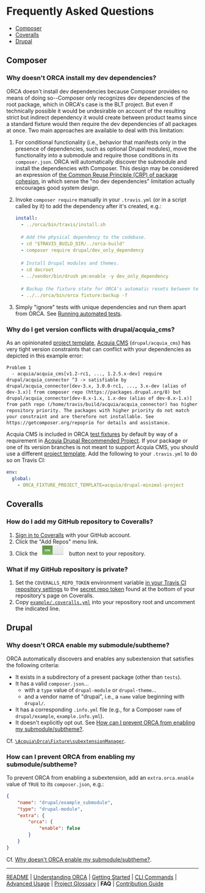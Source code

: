 # Frequently Asked Questions

* [Composer](#composer)
* [Coveralls](#coveralls)
* [Drupal](#drupal)

## Composer

### Why doesn't ORCA install my dev dependencies?

ORCA doesn't install dev dependencies because Composer provides no means of doing so--Composer only recognizes dev dependencies of the root package, which in ORCA's case is the BLT project. But even if technically possible it would be undesirable on account of the resulting strict but indirect dependency it would create between product teams since a standard fixture would then require the dev dependencies of all packages at once. Two main approaches are available to deal with this limitation:

1. For conditional functionality (i.e., behavior that manifests only in the presence of dependencies, such as optional Drupal modules), move the functionality into a submodule and require those conditions in its `composer.json`. ORCA will automatically discover the submodule and install the dependencies with Composer. This design may be considered an expression of [the Common Reuse Principle (CRP) of package cohesion](https://en.wikipedia.org/wiki/Package_principles#Principles_of_package_cohesion), in which sense the "no dev dependencies" limitation actually encourages good system design.

1. Invoke `composer require` manually in your `.travis.yml` (or in a script called by it) to add the dependency after it's created, e.g.:

   ```yaml
   install:
     - ../orca/bin/travis/install.sh

     # Add the physical dependency to the codebase.
     - cd "$TRAVIS_BUILD_DIR/../orca-build"
     - composer require drupal/dev_only_dependency

     # Install Drupal modules and themes.
     - cd docroot
     - ../vendor/bin/drush pm:enable -y dev_only_dependency

     # Backup the fixture state for ORCA's automatic resets between tests.
     - ../../orca/bin/orca fixture:backup -f
   ```

1. Simply "ignore" tests with unique dependencies and run them apart from ORCA. See [Running automated tests](getting-started.md#tagginggrouping).

### Why do I get version conflicts with drupal/acquia_cms?

As an opinionated [project template](#project-template), [Acquia CMS](glossary.md#acquia-cms) (`drupal/acquia_cms`) has very tight version constraints that can conflict with your dependencies as depicted in this example error:

   ```
   Problem 1
     - acquia/acquia_cms[v1.2-rc1, ..., 1.2.5.x-dev] require drupal/acquia_connector ^3 -> satisfiable by drupal/acquia_connector[dev-3.x, 3.0.0-rc1, ..., 3.x-dev (alias of dev-3.x)] from composer repo (https://packages.drupal.org/8) but drupal/acquia_connector[dev-8.x-1.x, 1.x-dev (alias of dev-8.x-1.x)] from path repo (/home/travis/build/acquia/acquia_connector) has higher repository priority. The packages with higher priority do not match your constraint and are therefore not installable. See https://getcomposer.org/repoprio for details and assistance.
   ```

Acquia CMS is included in ORCA [test fixtures](glossary.md#test-fixture) by default by way of a requirement in [Acquia Drupal Recommended Project](glossary.md#acquia-drupal-recommended-project). If your package or one of its version branches is not meant to support Acquia CMS, you should use a different [project template](glossary.md#project-template). Add the following to your `.travis.yml` to do so on Travis CI:

   ```yaml
   env:
     global:
       - ORCA_FIXTURE_PROJECT_TEMPLATE=acquia/drupal-minimal-project
   ```

## Coveralls

### How do I add my GitHub repository to Coveralls?

1. [Sign in to Coveralls](https://coveralls.io/authorize/github) with your GitHub account.
1. Click the "Add Repos" menu link.
1. Click the !["Add your repository to Coveralls"](images/coveralls-button.png) button next to your repository.

### What if my GitHub repository is private?

1. Set the `COVERALLS_REPO_TOKEN` environment variable [in your Travis CI repository settings](https://docs.travis-ci.com/user/environment-variables/#defining-variables-in-repository-settings) to the [secret repo token](https://docs.coveralls.io/api-introduction#referencing-a-repository) found at the bottom of your repository's page on Coveralls.
1. Copy [`example/.coveralls.yml`](../example/.coveralls.yml) into your repository root and uncomment the indicated line.

## Drupal

### Why doesn't ORCA enable my submodule/subtheme?

ORCA automatically discovers and enables any subextension that satisfies the following criteria:

* It exists in a subdirectory of a present package (other than `tests`).
* It has a valid `composer.json`...
    * with a `type` value of `drupal-module` or `drupal-theme`...
    * and a vendor name of "drupal", i.e., a `name` value beginning with `drupal/`.
* It has a corresponding `.info.yml` file (e.g., for a Composer `name` of `drupal/example`, `example.info.yml`).
* It doesn't explicitly opt out. See [How can I prevent ORCA from enabling my submodule/subtheme?](#how-can-i-prevent-orca-from-enabling-my-submodulesubtheme).

Cf. [`\Acquia\Orca\Fixture\subextensionManager`](../src/Fixture/subextensionManager.php).

### How can I prevent ORCA from enabling my submodule/subtheme?

To prevent ORCA from enabling a subextension, add an `extra.orca.enable` value of `TRUE` to its `composer.json`, e.g.:

```json
{
    "name": "drupal/example_submodule",
    "type": "drupal-module",
    "extra": {
        "orca": {
            "enable": false
        }
    }
}

```

Cf. [Why doesn't ORCA enable my submodule/subtheme?](#why-doesnt-orca-enable-my-submodulesubtheme).

---

[README](README.md)
| [Understanding ORCA](understanding-orca.md)
| [Getting Started](getting-started.md)
| [CLI Commands](commands.md)
| [Advanced Usage](advanced-usage.md)
| [Project Glossary](glossary.md)
| **FAQ**
| [Contribution Guide](CONTRIBUTING.md)
